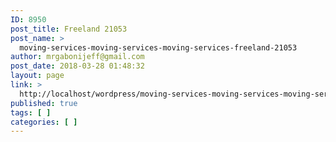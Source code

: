 ```yaml
---
ID: 8950
post_title: Freeland 21053
post_name: >
  moving-services-moving-services-moving-services-freeland-21053
author: mrgabonijeff@gmail.com
post_date: 2018-03-28 01:48:32
layout: page
link: >
  http://localhost/wordpress/moving-services-moving-services-moving-services-freeland-21053/
published: true
tags: [ ]
categories: [ ]
---
```

